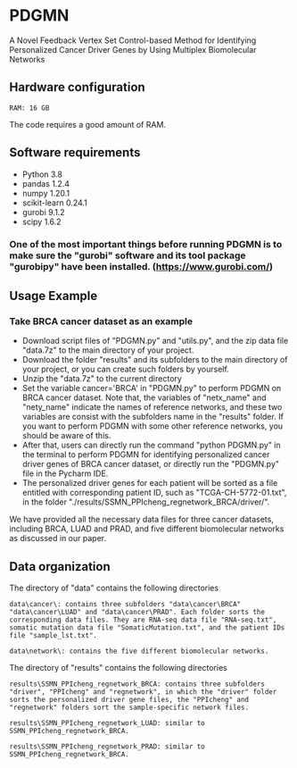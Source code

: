 # PDGMN
A Novel Feedback Vertex Set Control-based Method for Identifying Personalized Cancer Driver Genes by Using Multiplex Biomolecular Networks


## Hardware configuration
```
RAM: 16 GB
```
The code requires a good amount of RAM.


## Software requirements
- Python 3.8
- pandas 1.2.4
- numpy 1.20.1
- scikit-learn 0.24.1
- gurobi 9.1.2 
- scipy 1.6.2

### One of the most important things before running PDGMN is to make sure the "gurobi" software and its tool package "gurobipy" have been installed. (https://www.gurobi.com/)


## Usage Example

### Take BRCA cancer dataset as an example 

- Download script files of "PDGMN.py" and "utils.py", and the zip data file "data.7z" to the main directory of your project.
- Download the folder "results" and its subfolders to the main directory of your project, or you can create such folders by yourself.
- Unzip the "data.7z" to the current directory
- Set the variable cancer='BRCA' in "PDGMN.py" to perform PDGMN on BRCA cancer dataset. Note that, the variables of "netx_name" and "nety_name" indicate the names of reference networks, and these two variables are consist with the subfolders name in the "results" folder. If you want to perform PDGMN with some other reference networks, you should be aware of this.
- After that, users can directly run the command "python PDGMN.py" in the terminal to perform PDGMN for identifying personalized cancer driver genes of BRCA cancer dataset, or directly run the "PDGMN.py" file in the Pycharm IDE.
- The personalized driver genes for each patient will be sorted as a file entitled with corresponding patient ID, such as "TCGA-CH-5772-01.txt", in the folder "./results/SSMN_PPIcheng_regnetwork_BRCA/driver/".

We have provided all the necessary data files for three cancer datasets, including BRCA, LUAD and PRAD, and five different biomolecular networks as discussed in our paper. 

## Data organization

The directory of "data" contains the following directories

```
data\cancer\: contains three subfolders "data\cancer\BRCA" "data\cancer\LUAD" and "data\cancer\PRAD". Each folder sorts the corresponding data files. They are RNA-seq data file "RNA-seq.txt", somatic mutation data file "SomaticMutation.txt", and the patient IDs file "sample_lst.txt".

data\network\: contains the five different biomolecular networks.
```

The directory of "results" contains the following directories

```
results\SSMN_PPIcheng_regnetwork_BRCA: contains three subfolders "driver", "PPIcheng" and "regnetwork", in which the "driver" folder sorts the personalized driver gene files, the "PPIcheng" and "regnetwork" folders sort the sample-specific network files.

results\SSMN_PPIcheng_regnetwork_LUAD: similar to SSMN_PPIcheng_regnetwork_BRCA.
 
results\SSMN_PPIcheng_regnetwork_PRAD: similar to SSMN_PPIcheng_regnetwork_BRCA.
```
